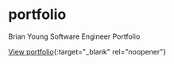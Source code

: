 # portfolio
Brian Young Software Engineer Portfolio

[View portfolio](http://brianyoungdev.io){:target="_blank" rel="noopener"}

